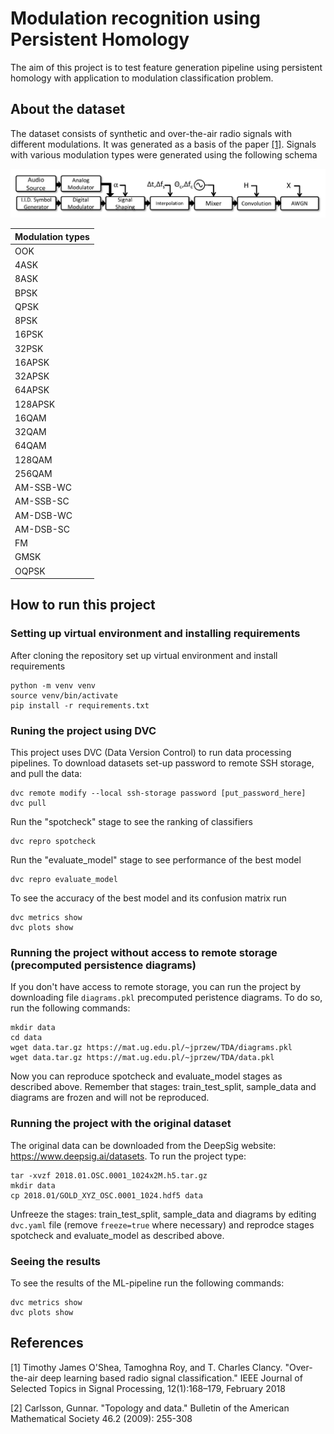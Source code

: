 # Modulation recognition using Persistent Homology

The aim of this project is to test feature generation pipeline using persistent homology 
with application to modulation classification problem.

## About the dataset

The dataset consists of synthetic and over-the-air radio signals with different modulations. 
It was generated as a basis of the paper [[1]](#1). 
Signals with various modulation types were generated using the following schema

<img src="signal_generation.png" alt="Signal generation schema" title="Signal generation schema">


| Modulation types   |
|--------------------|
| OOK                |
| 4ASK               |
| 8ASK               |
| BPSK               |
| QPSK               |
| 8PSK               |
| 16PSK              |
| 32PSK              |
| 16APSK             |
| 32APSK             |
| 64APSK             |
| 128APSK            |
| 16QAM              |
| 32QAM              |
| 64QAM              |
| 128QAM             |
| 256QAM             |
| AM-SSB-WC          |
| AM-SSB-SC          |
| AM-DSB-WC          |
| AM-DSB-SC          |
| FM                 |
| GMSK               |
| OQPSK              |


## How to run this project

### Setting up virtual environment and installing requirements

After cloning the repository set up virtual environment and install requirements

```
python -m venv venv 
source venv/bin/activate
pip install -r requirements.txt
```

### Runing the project using DVC

This project uses DVC (Data Version Control) to run data processing pipelines. 
To download datasets set-up password to remote SSH storage, and pull the data:
```
dvc remote modify --local ssh-storage password [put_password_here]
dvc pull
```

Run the "spotcheck" stage to see the ranking of classifiers
```
dvc repro spotcheck
```

Run the "evaluate_model" stage to see performance of the best model
```
dvc repro evaluate_model
```

To see the accuracy of the best model and its confusion matrix run
```
dvc metrics show
dvc plots show
```

### Running the project without access to remote storage (precomputed persistence diagrams)

If you don't have access to remote storage, you can run the project by downloading file `diagrams.pkl`
precomputed peristence diagrams. To do so, run the following commands:

```
mkdir data
cd data
wget data.tar.gz https://mat.ug.edu.pl/~jprzew/TDA/diagrams.pkl
wget data.tar.gz https://mat.ug.edu.pl/~jprzew/TDA/data.pkl
```

Now you can reproduce spotcheck and evaluate_model stages as described above. Remember that stages: train_test_split,
sample_data and diagrams are frozen and will not be reproduced.

### Running the project with the original dataset

The original data can be downloaded from the DeepSig website: https://www.deepsig.ai/datasets. To run the project type:

```
tar -xvzf 2018.01.OSC.0001_1024x2M.h5.tar.gz
mkdir data
cp 2018.01/GOLD_XYZ_OSC.0001_1024.hdf5 data
```

Unfreeze the stages: train_test_split, sample_data and diagrams by editing `dvc.yaml` file 
(remove `freeze=true` where necessary) and reprodce stages spotcheck and evaluate_model as described above.


### Seeing the results

To see the results of the ML-pipeline run the following commands:
```
dvc metrics show
dvc plots show
```

## References

<a id="1">[1]</a>
Timothy James O'Shea, Tamoghna Roy, and T. Charles Clancy.
"Over-the-air deep learning based radio signal classification."
IEEE Journal of Selected Topics in Signal Processing, 12(1):168–179, February 2018

<a id="2">[2]</a>
Carlsson, Gunnar. "Topology and data." Bulletin of the American Mathematical Society 46.2 (2009): 255-308

